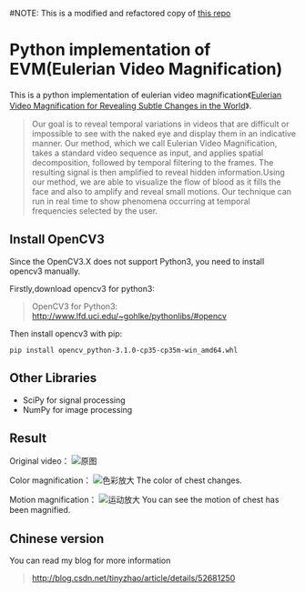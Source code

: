 #NOTE: This is a modified and refactored copy of [this repo](https://github.com/flyingzhao/PyEVM)

# Python implementation of EVM(Eulerian Video Magnification)

This is a python implementation of eulerian video magnification《[Eulerian Video Magnification for Revealing Subtle Changes in the World](http://people.csail.mit.edu/mrub/evm/)》.
>Our goal is to reveal temporal variations in videos that are difficult or impossible to see with the naked eye and display them in an indicative manner. Our method, which we call Eulerian Video Magnification, takes a standard video sequence as input, and applies spatial decomposition, followed by temporal filtering to the frames. The resulting signal is then amplified to reveal hidden information.Using our method, we are able to visualize the flow of blood as it fills the face and also to amplify and reveal small motions. Our technique can run in real time to show phenomena occurring at temporal frequencies selected by the user.

## Install OpenCV3
Since the OpenCV3.X does not support Python3, you need to install opencv3 manually.

Firstly,download opencv3 for python3:
>OpenCV3 for Python3: http://www.lfd.uci.edu/~gohlke/pythonlibs/#opencv

Then install opencv3 with pip:
```
pip install opencv_python-3.1.0-cp35-cp35m-win_amd64.whl
```

## Other Libraries
* SciPy for signal processing
* NumPy for image processing

## Result
Original video：
![原图](http://img.blog.csdn.net/20160927155312178)

Color magnification：
![色彩放大](http://img.blog.csdn.net/20160927155358125)
The color of chest changes.

Motion magnification：
![运动放大](http://img.blog.csdn.net/20160927155455071)
You can see the motion of chest has been magnified.

## Chinese version
You can read my blog for more information
>http://blog.csdn.net/tinyzhao/article/details/52681250
